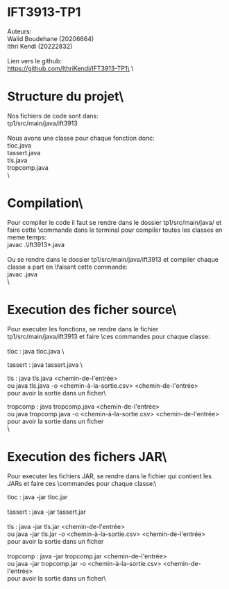 # IFT3913-TP1
Auteurs:\
Walid Boudehane (20206664)\
Ithri Kendi     (20222832)\
\
Lien vers le github:\
https://github.com/IthriKendi/IFT3913-TP1\
\
# Structure du projet\
Nos fichiers de code sont dans:\
tp1/src/main/java/ift3913\
\
Nous avons une classe pour chaque fonction donc:\
tloc.java\
tassert.java\
tls.java\
tropcomp.java\
\
# Compilation\
Pour compiler le code il faut se rendre dans le dossier tp1/src/main/java/ et faire cette \commande dans le terminal pour compiler toutes les classes en meme temps:\
javac .\ift3913\*.java\
\
Ou se rendre dans le dossier tp1/src/main/java/ift3913 et compiler chaque classe a part en \faisant cette commande:\
javac <nom-de-la-classe>.java\
\
# Execution des ficher source\
Pour executer les fonctions, se rendre dans le fichier tp1/src/main/java/ift3913 et faire \ces commandes pour chaque classe:\
\
tloc :      java tloc.java <chemin-du-ficher-test>\

tassert :   java tassert.java <chemin-du-ficher-test>\

tls :       java tls.java <chemin-de-l'entrée>\
        ou  java tls.java -o <chemin-à-la-sortie.csv> <chemin-de-l'entrée> \
        pour avoir la sortie dans un ficher\

tropcomp :  java tropcomp.java <chemin-de-l'entrée> <seuil>\
        ou  java tropcomp.java -o <chemin-à-la-sortie.csv> <chemin-de-l'entrée> <seuil>\
        pour avoir la sortie dans un ficher\
\
# Execution des fichers JAR\
Pour executer les fichiers JAR, se rendre dans le fichier qui contient les JARs et faire ces \commandes pour chaque classe:\

tloc :      java -jar tloc.jar <chemin-du-ficher-test>\
\
tassert :   java -jar tassert.jar <chemin-du-ficher-test>\
\
tls :       java -jar tls.jar <chemin-de-l'entrée>\
        ou  java -jar tls.jar -o <chemin-à-la-sortie.csv> <chemin-de-l'entrée> \
        pour avoir la sortie dans un ficher\
\
tropcomp :  java -jar tropcomp.jar <chemin-de-l'entrée> <seuil>\
        ou  java -jar tropcomp.jar -o <chemin-à-la-sortie.csv> <chemin-de-l'entrée> <seuil>\
        pour avoir la sortie dans un ficher\


